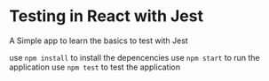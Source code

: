 # Testing in React with Jest

A Simple app to learn the basics to test with Jest

use `npm install` to install the depencencies
use `npm start` to run the application
use `npm test` to test the application
